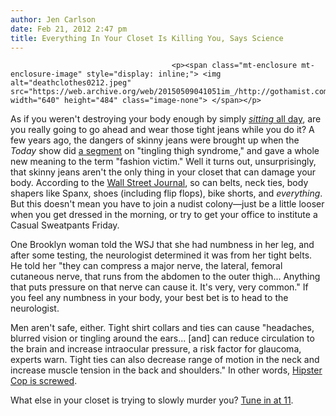 ```yaml
---
author: Jen Carlson
date: Feb 21, 2012 2:47 pm
title: Everything In Your Closet Is Killing You, Says Science
---
```


	
										<p><span class="mt-enclosure mt-enclosure-image" style="display: inline;"> <img alt="deathclothes0212.jpeg" src="https://web.archive.org/web/20150509041051im_/http://gothamist.com/attachments/arts_jen/deathclothes0212.jpeg" width="640" height="484" class="image-none"> </span></p>

<p>As if you weren&apos;t destroying your body enough by simply <a href="https://web.archive.org/web/20150509041051/http://gothamist.com/2011/06/29/the_truth_about_sitting_down_its_ki.php"><em>sitting</em> all day</a>, are you really going to go ahead and wear those tight jeans while you do it? A few years ago, the dangers of skinny jeans were brought up when the <em>Today</em> show did <a href="https://web.archive.org/web/20150509041051/http://gothamist.com/2009/07/16/video_1.php">a segment</a> on &quot;tingling thigh syndrome,&quot; and gave a whole new meaning to the term &quot;fashion victim.&quot; Well it turns out, unsurprisingly, that skinny jeans aren&apos;t the only thing in your closet that can damage your body. According to the <a href="https://web.archive.org/web/20150509041051/http://online.wsj.com/article/SB10001424052970204909104577235313412770808.html?mod=WSJ_LifeStyle_Lifestyle_5">Wall Street Journal</a>, so can belts, neck ties, body shapers like Spanx, shoes (including flip flops), bike shorts, and <em>everything</em>. But this doesn&apos;t mean you have to join a nudist colony&#x2014;just be a little looser when you get dressed in the morning, or try to get your office to institute a Casual Sweatpants Friday.</p>

<p>One Brooklyn woman told the WSJ that she had numbness in her leg, and after some testing, the neurologist determined it was from her tight belts. He told her &quot;they can compress a major nerve, the lateral, femoral cutaneous nerve, that runs from the abdomen to the outer thigh... Anything that puts pressure on that nerve can cause it. It&apos;s very, very common.&quot; If you feel any numbness in your body, your best bet is to head to the neurologist.</p>

<p>Men aren&apos;t safe, either. Tight shirt collars and ties can cause &quot;headaches, blurred vision or tingling around the ears... [and] can reduce circulation to the brain and increase intraocular pressure, a risk factor for glaucoma, experts warn. Tight ties can also decrease range of motion in the neck and increase muscle tension in the back and shoulders.&quot; In other words, <a href="https://web.archive.org/web/20150509041051/http://gothamist.com/2011/10/19/hipster_cop_i_will_reveal_that_i_we.php#photo-1">Hipster Cop is screwed</a>.</p>

<p>What else in your closet is trying to slowly murder you? <a href="https://web.archive.org/web/20150509041051/http://online.wsj.com/article/SB10001424052970204909104577235313412770808.html?mod=WSJ_LifeStyle_Lifestyle_5">Tune in at 11</a>.</p>					
										
									
				